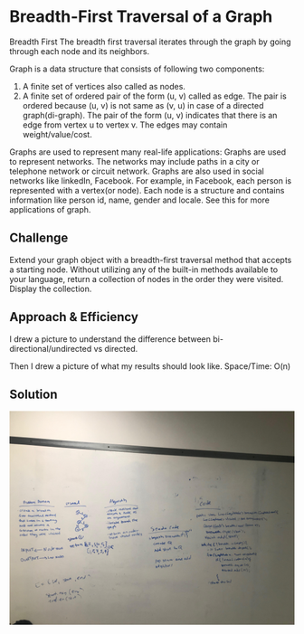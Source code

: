# Breadth-First Traversal of a Graph
<!-- Short summary or background information -->
Breadth First
The breadth first traversal iterates through the graph by going through each node and its neighbors.

Graph is a data structure that consists of following two components:
1. A finite set of vertices also called as nodes.
2. A finite set of ordered pair of the form (u, v) called as edge. The pair is ordered because (u, v) is not same as (v, u) in case of a directed graph(di-graph). The pair of the form (u, v) indicates that there is an edge from vertex u to vertex v. The edges may contain weight/value/cost.

 Graphs are used to represent many real-life applications: Graphs are used to represent networks. The networks may include paths in a city or telephone network or circuit network. Graphs are also used in social networks like linkedIn, Facebook. For example, in Facebook, each person is represented with a vertex(or node). Each node is a structure and contains information like person id, name, gender and locale. See this for more applications of graph.



## Challenge
<!-- Description of the challenge -->
Extend your graph object with a breadth-first traversal method that accepts a starting node. Without utilizing any of the built-in methods available to your language, return a collection of nodes in the order they were visited. Display the collection.

## Approach & Efficiency
<!-- What approach did you take? Why? What is the Big O space/time for this approach? -->

I drew a picture to understand the difference between bi-directional/undirected vs directed.

Then I drew a picture of what my results should look like.
Space/Time: O(n)

## Solution
<!-- Embedded whiteboard image -->
![fizz_buzz](../assets/img/breadth_first_graph.jpg)